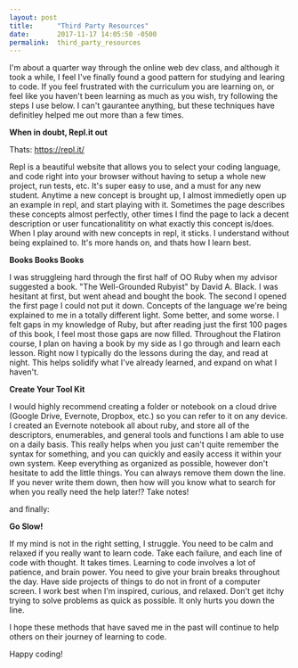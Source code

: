 ```yaml
---
layout: post
title:      "Third Party Resources"
date:       2017-11-17 14:05:50 -0500
permalink:  third_party_resources
---
```



I'm about a quarter way through the online web dev class, and although it took a while, I feel I've finally found a good pattern for studying and learing to code. If you feel frustrated with the curriculum you are learning on, or feel like you haven't been learning as much as you wish, try following the steps I use below. I can't gaurantee anything, but these techniques have definitley helped me out more than a few times.

**When in doubt, Repl.it out**

Thats: https://repl.it/

Repl is a beautiful website that allows you to select your coding language, and code right into your browser without having to setup a whole new project, run tests, etc. It's super easy to use, and a must for any new student. Anytime a new concept is brought up, I almost immedietly open up an example in repl, and start playing with it. Sometimes the page describes these concepts almost perfectly, other times I find the page to lack a decent description or user funcationalitity on what exactly this concept is/does. When I play around with new concepts in repl, it sticks. I understand without being explained to. It's more hands on, and thats how I learn best.

**Books Books Books**

I was struggleing hard through the first half of OO Ruby when my advisor suggested a book. "The Well-Grounded Rubyist" by David A. Black. I was hesitant at first, but went ahead and bought the book. The second I opened the first page I could not put it down. Concepts of the language we're being explained to me in a totally different light. Some better, and some worse. I felt gaps in my knowledge of Ruby, but after reading just the first 100 pages of this book, I feel most those gaps are now filled. Throughout the Flatiron course, I plan on having a book by my side as I go through and learn each lesson. Right now I typically do the lessons during the day, and read at night. This helps solidify what I've already learned, and expand on what I haven't. 

**Create Your Tool Kit**

I would highly recommend creating a folder or notebook on a cloud drive (Google Drive, Evernote, Dropbox, etc.) so you can refer to it on any device. I created an Evernote notebook all about ruby, and store all of the descriptors, enumerables, and general tools and functions I am able to use on a daily basis. This really helps when you just can't quite remember the syntax for something, and you can quickly and easily access it within your own system. Keep everything as organized as possible, however don't hesitate to add the little things. You can always remove them down the line. If you never write them down, then how will you know what to search for when you really need the help later!? Take notes!

and finally:

**Go Slow!**

If my mind is not in the right setting, I struggle. You need to be calm and relaxed if you really want to learn code. Take each failure, and each line of code with thought. It takes times. Learning to code involves a lot of patience, and brain power. You need to give your brain breaks throughout the day. Have side projects of things to do not in front of a computer screen. I work best when I'm inspired, curious, and relaxed. Don't get itchy trying to solve problems as quick as possible. It only hurts you down the line. 

I hope these methods that have saved me in the past will continue to help others on their journey of learning to code. 

Happy coding!
